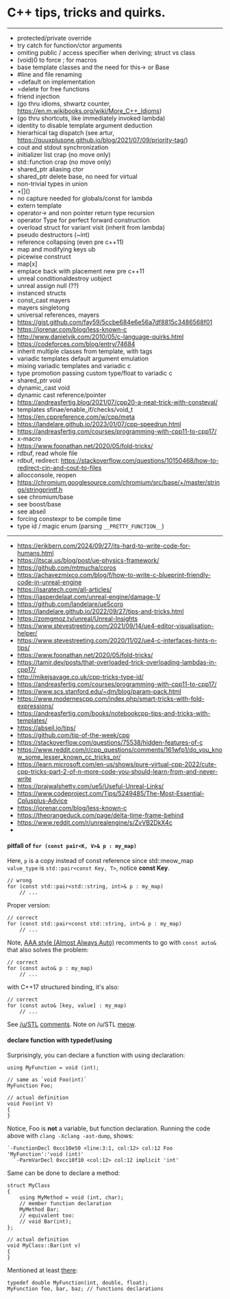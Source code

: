 # C++ tips, tricks and quirks.

-----------------------------------------------------------

- protected/private override
- try catch for function/ctor arguments
- omiting public / access specifier when deriving; struct vs class
- (void)0 to force ; for macros
- base template classes and the need for this-> or Base
- #line and file renaming
- =default on implementation
- =delete for free functions
- friend injection
- (go thru idioms, shwartz counter, https://en.m.wikibooks.org/wiki/More_C++_Idioms)
- (go thru shortcuts, like immediately invoked lambda)
- identity to disable template argument deduction
- hierarhical tag dispatch (see artur, https://quuxplusone.github.io/blog/2021/07/09/priority-tag/)
- cout and stdout synchronization
- initializer list crap (no move only)
- std::function crap (no move only)
- shared_ptr aliasing ctor
- shared_ptr delete base, no need for virtual
- non-trivial types in union
- +\[]()
- no capture needed for globals/const for lambda
- extern template
- operator-> and non pointer return type recursion
- operator Type for perfect forward construction
- overload struct for variant visit (inherit from lambda)
- pseudo destructors (~int)
- reference collapsing (even pre c++11)
- map and modifying keys ub
- picewise construct
- map[x]
- emplace back with placement new pre c++11
- unreal conditionaldestroy uobject
- unreal assign null (??)
- instanced structs
- const_cast mayers
- mayers singletong
- universal references, mayers
- https://gist.github.com/fay59/5ccbe684e6e56a7df8815c3486568f01
- https://jorenar.com/blog/less-known-c
- http://www.danielvik.com/2010/05/c-language-quirks.html
- https://codeforces.com/blog/entry/74684
- inherit multiple classes from template, with tags
- variadic templates default argument emulation
- mixing variadic templates and variadic c
- type promotion passing custom type/float to variadic c
- shared_ptr void
- dynamic_cast void
- dynamic cast reference/pointer
- https://andreasfertig.blog/2021/07/cpp20-a-neat-trick-with-consteval/
- templates sfinae/enable_if/checks/void_t
- https://en.cppreference.com/w/cpp/meta
- https://landelare.github.io/2023/01/07/cpp-speedrun.html
- https://andreasfertig.com/courses/programming-with-cpp11-to-cpp17/
- x-macro
- https://www.foonathan.net/2020/05/fold-tricks/
- rdbuf, read whole file
- rdbuf, redirect: https://stackoverflow.com/questions/10150468/how-to-redirect-cin-and-cout-to-files
- allocconsole, reopen
- https://chromium.googlesource.com/chromium/src/base/+/master/strings/stringprintf.h
- see chromium/base
- see boost/base
- see abseil
- forcing constexpr to be compile time
- type id / magic enum (parsing `__PRETTY_FUNCTION__`)

-----------------------------------------------------------

- https://erikbern.com/2024/09/27/its-hard-to-write-code-for-humans.html
- https://itscai.us/blog/post/ue-physics-framework/
- https://github.com/mtmucha/coros
- https://achavezmixco.com/blog/f/how-to-write-c-blueprint-friendly-code-in-unreal-engine
- https://isaratech.com/all-articles/
- https://jasperdelaat.com/unreal-engine/damage-1/
- https://github.com/landelare/ue5coro
- https://landelare.github.io/2022/09/27/tips-and-tricks.html
- https://zomgmoz.tv/unreal/Unreal-Insights
- https://www.stevestreeting.com/2021/09/14/ue4-editor-visualisation-helper/
- https://www.stevestreeting.com/2020/11/02/ue4-c-interfaces-hints-n-tips/
- https://www.foonathan.net/2020/05/fold-tricks/
- https://tamir.dev/posts/that-overloaded-trick-overloading-lambdas-in-cpp17/
- http://mikejsavage.co.uk/cpp-tricks-type-id/
- https://andreasfertig.com/courses/programming-with-cpp11-to-cpp17/
- https://www.scs.stanford.edu/~dm/blog/param-pack.html
- https://www.modernescpp.com/index.php/smart-tricks-with-fold-expressions/
- https://andreasfertig.com/books/notebookcpp-tips-and-tricks-with-templates/
- https://abseil.io/tips/
- https://github.com/tip-of-the-week/cpp
- https://stackoverflow.com/questions/75538/hidden-features-of-c
- https://www.reddit.com/r/cpp_questions/comments/161wfp1/do_you_know_some_lesser_known_cc_tricks_or/
- https://learn.microsoft.com/en-us/shows/pure-virtual-cpp-2022/cute-cpp-tricks-part-2-of-n-more-code-you-should-learn-from-and-never-write
- https://prajwalshetty.com/ue5/Useful-Unreal-Links/
- https://www.codeproject.com/Tips/5249485/The-Most-Essential-Cplusplus-Advice
- https://jorenar.com/blog/less-known-c
- https://theorangeduck.com/page/delta-time-frame-behind
- https://www.reddit.com/r/unrealengine/s/ZvVB2DkX4c
- 

#### pitfall of `for (const pair<K, V>& p : my_map)`

Here, `p` is a copy instead of const reference since std::meow_map `value_type`
is `std::pair<const Key, T>`, notice **const Key**.

```
// wrong
for (const std::pair<std::string, int>& p : my_map)
    // ...
```

Proper version:

```
// correct
for (const std::pair<const std::string, int>& p : my_map)
    // ...
```

Note, [AAA style (Almost Always Auto)](https://herbsutter.com/2013/08/12/gotw-94-solution-aaa-style-almost-always-auto/)
recomments to go with `const auto&` that also solves the problem:

```
// correct
for (const auto& p : my_map)
    // ...
```

with C++17 structured binding, it's also:

```
// correct
for (const auto& [key, value] : my_map)
    // ...
```

See [/u/STL](https://www.reddit.com/user/STL/) [comments](https://www.reddit.com/r/cpp/comments/1fhncm2/comment/lndnk8m/?utm_source=share&utm_medium=web3x&utm_name=web3xcss&utm_term=1&utm_content=share_button). Note on /u/STL [meow](https://brevzin.github.io/c++/2023/03/14/prefer-views-meow/).

#### declare function with typedef/using

Surprisingly, you can declare a function with using declaration:

```
using MyFunction = void (int);

// same as `void Foo(int)`
MyFunction Foo;

// actual definition
void Foo(int V)
{
}
```
Notice, Foo is **not** a variable, but function declaration.
Running the code above with `clang -Xclang -ast-dump`, shows:

```
`-FunctionDecl 0xcc10e50 <line:3:1, col:12> col:12 Foo 'MyFunction':'void (int)'
  `-ParmVarDecl 0xcc10f10 <col:12> col:12 implicit 'int'
```

Same can be done to declare a method:

```
struct MyClass
{
    using MyMethod = void (int, char);
    // member function declaration
    MyMethod Bar;
    // equivalent too:
    // void Bar(int);
};

// actual definition
void MyClass::Bar(int v)
{
}
```

Mentioned at least [there](https://www.reddit.com/r/C_Programming/comments/2pkwvf/comment/cmxlx0e/?utm_source=share&utm_medium=web3x&utm_name=web3xcss&utm_term=1&utm_content=share_button):

```
typedef double MyFunction(int, double, float);
MyFunction foo, bar, baz; // functions declarations
```
